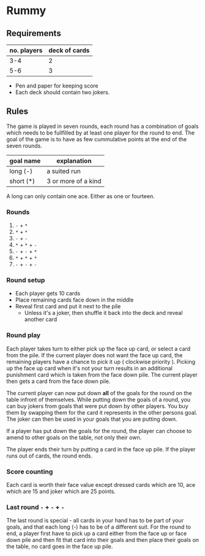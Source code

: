 # Rummy

## Requirements

|no. players | deck of cards |
| ---------- | ------------- |
| 3-4        | 2             |
| 5-6        | 3             |

* Pen and paper for keeping score
* Each deck should contain two jokers.

## Rules

The game is played in seven rounds, each round has a combination of goals which needs to be fullfilled by at least one player for the round to end. The goal of the game is to have as few cummulative points at the end of the seven rounds.

|   goal name | explanation         |
| ----------- | ------------------- |
| long (-)  | a suited run         |
| short (*) | 3 or more of a kind |

A long can only contain one ace. Either as one or fourteen.

### Rounds

1. `-` + `*`
2. `*` + `*`
3. `-` + `-`
4. `*` + `*` + `-`
5. `-` + `-` + `*`
6. `*` + `*` + `*`
7. `-` + `-` + `-`

### Round setup

* Each player gets 10 cards
* Place remaining cards face down in the middle
* Reveal first card and put it next to the pile
    * Unless it's a joker, then shuffle it back into the deck and reveal another card

### Round play
Each player takes turn to either pick up the face up card, or select a card from the pile.
If the current player does not want the face up card, the remaining players have a chance to pick it up ( clockwise priority ). Picking up the face up card when it's not your turn results in an additional punishment card which is taken from the face down pile. The current player then gets a card from the face down pile.

The current player can now put down **all** of the goals for the round on the table infront of themselves.
While putting down the goals of a round, you can buy jokers from goals that were put down by other players. You buy them by swapping them for the card it represents in the other persons goal. The joker can then be used in your goals that you are putting down.

If a player has put down the goals for the round, the player can choose to amend to other goals on the table, not only their own.

The player ends their turn by putting a card in the face up pile.
If the player runs out of cards, the round ends.

### Score counting

Each card is worth their face value except dressed cards which are 10, ace which are 15 and joker which are 25 points.

### Last round `-` + `-` + `-`
The last round is special - all cards in your hand has to be part of your goals, and that each long (-) has to be of a different suit. For the round to end, a player first have to pick up a card either from the face up or face down pile and then fit that card into their goals and then place their goals on the table, no card goes in the face up pile.